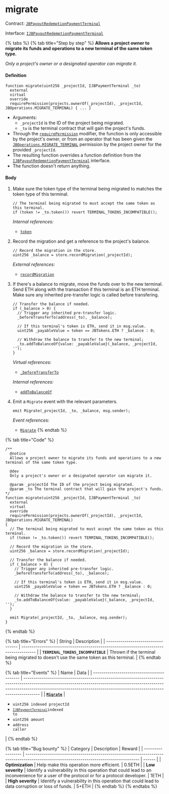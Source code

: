 # migrate

Contract: [`JBPayoutRedemptionPaymentTerminal`](../)​‌

Interface: [`IJBPayoutRedemptionPaymentTerminal`](../../../../interfaces/ijbpayoutredemptionpaymentterminal.md)

{% tabs %}
{% tab title="Step by step" %}
**Allows a project owner to migrate its funds and operations to a new terminal of the same token type.**

_Only a project's owner or a designated operator can migrate it._

#### Definition

```solidity
function migrate(uint256 _projectId, IJBPaymentTerminal _to)
  external
  virtual
  override
  requirePermission(projects.ownerOf(_projectId), _projectId, JBOperations.MIGRATE_TERMINAL) { ... }
```

* Arguments:
  * `_projectId` is the ID of the project being migrated.
  * `_to` is the terminal contract that will gain the project's funds.
* Through the [`requirePermission`](../../../or-abstract/jboperatable/modifiers/requirepermission.md) modifier, the function is only accessible by the project's owner, or from an operator that has been given the [`JBOperations.MIGRATE_TERMINAL`](../../../../libraries/jboperations.md) permission by the project owner for the provided `_projectId`.
* The resulting function overrides a function definition from the [`IJBPayoutRedemptionPaymentTerminal`](../../../../interfaces/ijbpayoutredemptionpaymentterminal.md) interface.
* The function doesn't return anything.

#### Body

1.  Make sure the token type of the terminal being migrated to matches the token type of this terminal.

    ```solidity
    // The terminal being migrated to must accept the same token as this terminal.
    if (token != _to.token()) revert TERMINAL_TOKENS_INCOMPATIBLE();
    ```

    _Internal references:_

    * [`token`](../properties/token.md)
2.  Record the migration and get a reference to the project's balance.

    ```solidity
    // Record the migration in the store.
    uint256 _balance = store.recordMigration(_projectId);
    ```

    _External references:_

    * [`recordMigration`](../../../jbpaymentterminalstore/write/recordmigration.md)
3.  If there's a balance to migrate, move the funds over to the new terminal. Send ETH along with the transaction if this terminal is an ETH terminal. Make sure any inherited pre-transfer logic is called before transfering. 

    ```solidity
    // Transfer the balance if needed.
    if (_balance > 0) {
      // Trigger any inherited pre-transfer logic.
      _beforeTransferTo(address(_to), _balance);

      // If this terminal's token is ETH, send it in msg.value.
      uint256 _payableValue = token == JBTokens.ETH ? _balance : 0;

      // Withdraw the balance to transfer to the new terminal;
      _to.addToBalanceOf{value: _payableValue}(_balance, _projectId, '');
    }
    ```

    _Virtual references:_

    * [`_beforeTransferTo`](_beforetransferto.md)

    _Internal references:_

    * [`addToBalanceOf`](addtobalanceof.md)
4.  Emit a `Migrate` event with the relevant parameters.

    ```solidity
    emit Migrate(_projectId, _to, _balance, msg.sender);
    ```

    _Event references:_

    * [`Migrate`](../events/migrate.md)
{% endtab %}

{% tab title="Code" %}
```solidity
/**
  @notice
  Allows a project owner to migrate its funds and operations to a new terminal of the same token type.

  @dev
  Only a project's owner or a designated operator can migrate it.

  @param _projectId The ID of the project being migrated.
  @param _to The terminal contract that will gain the project's funds.
*/
function migrate(uint256 _projectId, IJBPaymentTerminal _to)
  external
  virtual
  override
  requirePermission(projects.ownerOf(_projectId), _projectId, JBOperations.MIGRATE_TERMINAL)
{
  // The terminal being migrated to must accept the same token as this terminal.
  if (token != _to.token()) revert TERMINAL_TOKENS_INCOMPATIBLE();

  // Record the migration in the store.
  uint256 _balance = store.recordMigration(_projectId);

  // Transfer the balance if needed.
  if (_balance > 0) {
    // Trigger any inherited pre-transfer logic.
    _beforeTransferTo(address(_to), _balance);

    // If this terminal's token is ETH, send it in msg.value.
    uint256 _payableValue = token == JBTokens.ETH ? _balance : 0;

    // Withdraw the balance to transfer to the new terminal;
    _to.addToBalanceOf{value: _payableValue}(_balance, _projectId, '');
  }

  emit Migrate(_projectId, _to, _balance, msg.sender);
}
```
{% endtab %}

{% tab title="Errors" %}
| String                             | Description                                                                           |
| ---------------------------------- | ------------------------------------------------------------------------------------- |
| **`TERMINAL_TOKENS_INCOMPATIBLE`** | Thrown if the terminal being migrated to doesn't use the same token as this terminal. |
{% endtab %}

{% tab title="Events" %}
| Name                                       | Data                                                                                                                                                                                                                                               |
| ------------------------------------------ | -------------------------------------------------------------------------------------------------------------------------------------------------------------------------------------------------------------------------------------------------- |
| [**`Migrate`**](../events/migrate.md)                                 | <ul><li><code>uint256 indexed projectId</code></li><li><code>[`IJBPaymentTerminal`](../../../../interfaces/ijbpaymentterminal.md)indexed to</code></li><li><code>uint256 amount</code></li><li><code>address caller</code></li></ul>                                                                                                                                                                                                                                 |
{% endtab %}

{% tab title="Bug bounty" %}
| Category          | Description                                                                                                                            | Reward |
| ----------------- | -------------------------------------------------------------------------------------------------------------------------------------- | ------ |
| **Optimization**  | Help make this operation more efficient.                                                                                               | 0.5ETH |
| **Low severity**  | Identify a vulnerability in this operation that could lead to an inconvenience for a user of the protocol or for a protocol developer. | 1ETH   |
| **High severity** | Identify a vulnerability in this operation that could lead to data corruption or loss of funds.                                        | 5+ETH  |
{% endtab %}
{% endtabs %}
